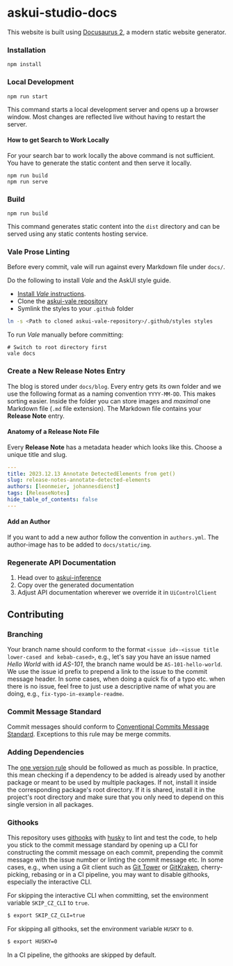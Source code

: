# askui-studio-docs

This website is built using [Docusaurus 2](https://docusaurus.io/), a modern static website generator.

### Installation

```shell
npm install
```

### Local Development

```shell
npm run start
```

This command starts a local development server and opens up a browser window. Most changes are reflected live without having to restart the server.

#### How to get Search to Work Locally

For your search bar to work locally the above command is not sufficient.
You have to generate the static content and then serve it locally.

```shell
npm run build
npm run serve
```

### Build

```shell
npm run build
```

This command generates static content into the `dist` directory and can be served using any static contents hosting service.

### Vale Prose Linting

Before every commit, vale will run against every Markdown file under `docs/`.

Do the following to install _Vale_ and the AskUI style guide.

* [Install _Vale_ instructions](https://vale.sh/docs/vale-cli/installation/).
* Clone the [askui-vale repository](https://github.com/askui/askui-vale)
* Symlink the styles to your `.github` folder

```bash
ln -s <Path to cloned askui-vale-repository>/.github/styles styles  
```

To run _Vale_ manually before committing:

```shell
# Switch to root directory first
vale docs
```

### Create a New Release Notes Entry

The blog is stored under `docs/blog`. Every entry gets its own folder and we use the following format as a naming convention `YYYY-MM-DD`. This makes sorting easier. Inside the folder you can store images and _maximal_ one Markdown file (`.md` file extension). The Markdown file contains your **Release Note** entry.

#### Anatomy of a Release Note File

Every **Release Note** has a metadata header which looks like this.
Choose a unique title and slug.

```yaml
---
title: 2023.12.13 Annotate DetectedElements from get()
slug: release-notes-annotate-detected-elements
authors: [leonmeier, johannesdienst]
tags: [ReleaseNotes]
hide_table_of_contents: false
---
```

#### Add an Author

If you want to add a new author follow the convention in `authors.yml`. The author-image has to be added to `docs/static/img`.

### Regenerate API Documentation

1. Head over to [askui-inference](https://github.com/askui/askui-inference#generate-fluent-api-and-documentation)
2. Copy over the generated documentation
3. Adjust API documentation wherever we override it in `UiControlClient`

## Contributing

### Branching

Your branch name should conform to the format `<issue id>-<issue title lower-cased and kebab-cased>`, e.g., let's say you have an issue named *Hello World* with id *AS-101*, the branch name would be `AS-101-hello-world`. We use the issue id prefix to prepend a link to the issue to the commit message header. In some cases, when doing a quick fix of a typo etc. when there is no issue, feel free to just use a descriptive name of what you are doing, e.g., `fix-typo-in-example-readme`.

### Commit Message Standard

Commit messages should conform to [Conventional Commits Message Standard](https://www.conventionalcommits.org/en/v1.0.0/). Exceptions to this rule may be merge commits.

### Adding Dependencies

The [one version rule](https://opensource.google/documentation/reference/thirdparty/oneversion#:~:text=There%20may%20only%20be%20one,several%20reasons%20for%20this%20restriction.) should be followed as much as possible. In practice, this mean checking if a dependency to be added is already used by another package or meant to be used by multiple packages. If not, install it inside the corresponding package's root directory. If it is shared, install it in the project's root directory and make sure that you only need to depend on this single version in all packages. 

### Githooks

This repository uses [githooks](https://git-scm.com/docs/githooks) with [husky](https://github.com/typicode/husky) to lint and test the code, to help you stick to the commit message standard by opening up a CLI for constructing the commit message on each commit, prepending the commit message with the issue number or linting the commit message etc. In some cases, e.g., when using a Git client such as [Git Tower](https://www.git-tower.com/) or [GitKraken](https://www.gitkraken.com/), cherry-picking, rebasing or in a CI pipeline, you may want to disable githooks, especially the interactive CLI.

For skipping the interactive CLI when committing, set the environment variable `SKIP_CZ_CLI` to `true`.
```sh
$ export SKIP_CZ_CLI=true
```

For skipping all githooks, set the environment variable `HUSKY` to `0`.
```sh
$ export HUSKY=0
```

In a CI pipeline, the githooks are skipped by default.
